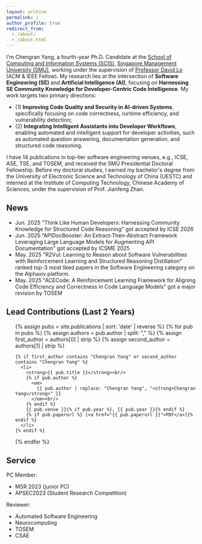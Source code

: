 ```yaml
---
layout: archive
permalink: /
author_profile: true
redirect_from: 
  - /about/
  - /about.html
---
```

I'm Chengran Yang, a fourth-year Ph.D. Candidate at the [School of Computing and Information Systems (SCIS)](), [Singapore Management University (SMU)](https://www.smu.edu.sg), working under the supervision of [Professor David Lo](http://www.mysmu.edu/faculty/davidlo/) (ACM & IEEE Fellow). My research lies at the intersection of **Software Engineering (SE)** and  **Artificial Intelligence (AI)**, focusing on **Harnessing SE Community Knowledge for Developer-Centric Code Intelligence**. My work targets two primary directions:

+ (1) **Improving Code Quality and Security in AI-driven Systems**, specifically focusing on code correctness, runtime efficiency, and vulnerability detection;
+ (2) **Integrating Intelligent Assistants into Developer Workflows**, enabling automated and intelligent support for developer activities, such as automated question answering, documentation generation, and structured code reasoning.

I have 14 publications in top-tier software engineering venues, e.g., ICSE, ASE, TSE, and TOSEM, and received the SMU Presidential Doctoral Fellowship. Before my doctoral studies, I earned my bachelor's degree from the University of Electronic Science and Technology of China (UESTC) and interned at the Institute of Computing Technology, Chinese Academy of Sciences, under the supervision of Prof. Jianfeng Zhan.

## News

+ Jun. 2025 "Think Like Human Developers: Harnessing Community Knowledge for Structured Code Reasoning" got accepted by ICSE 2026
+ Jun. 2025 “APIDocBooster: An Extract-Then-Abstract Framework Leveraging Large Language Models for Augmenting API Documentation" got accepted by ICSME 2025
+ May. 2025 "R2Vul: Learning to Reason about Software Vulnerabilities with Reinforcement Learning and Structured Reasoning Distillation" ranked top-3 most liked papers in the Software Engineering category on the Alphaxiv platform.
+ May. 2025 "ACECode: A Reinforcement Learning Framework for Aligning Code Efficiency and Correctness in Code Language Models" got a major revision by TOSEM

## Lead Contributions (Last 2 Years)

<ul>
  {% assign pubs = site.publications | sort: 'date' | reverse %}
  {% for pub in pubs %}
    {% assign authors = pub.author | split: "," %}
    {% assign first_author = authors[0] | strip %}
    {% assign second_author = authors[1] | strip %}

    {% if first_author contains "Chengran Yang" or second_author contains "Chengran Yang" %}
      <li>
        <strong>{{ pub.title }}</strong><br/>
        {% if pub.author %}
          <em>
            {{ pub.author | replace: "Chengran Yang", "<strong>Chengran Yang</strong>" }}
          </em><br/>
        {% endif %}
        {{ pub.venue }}{% if pub.year %}, {{ pub.year }}{% endif %}
        {% if pub.paperurl %} [<a href="{{ pub.paperurl }}">PDF</a>]{% endif %}
      </li>
    {% endif %}
  {% endfor %}
</ul>

## Service

PC Member:

+ MSR 2023 (junior PC)
+ APSEC2023 (Student Research Competition)

Reviewer:

+ Automated Software Engineering
+ Neurocomputing
+ TOSEM
+ CSAE